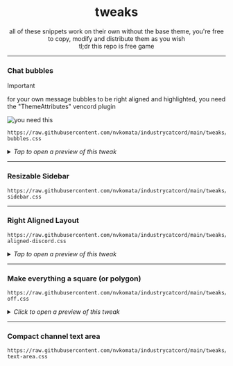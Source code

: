 <div align="center">

# tweaks

all of these snippets work on their own without the base theme, you're free to copy, modify and distribute them as you wish  
tl;dr this repo is free game

</div>

---

### Chat bubbles

> [!IMPORTANT]  
> for your own message bubbles to be right aligned and highlighted, you need the "ThemeAttributes" vencord plugin
>
> ![you need this](https://github.com/user-attachments/assets/6f2b2867-531d-4ff4-ae34-f1bb7b30c86f)

```
https://raw.githubusercontent.com/nvkomata/industrycatcord/main/tweaks/chat-bubbles.css
```

<details>
<summary><i>Tap to open a preview of this tweak</i></summary>

![chat bubbles preview](https://github.com/user-attachments/assets/1bdf1b24-55ab-482e-b2d2-f48d3318ce39)

</details>

---

### Resizable Sidebar

```
https://raw.githubusercontent.com/nvkomata/industrycatcord/main/tweaks/resizable-sidebar.css
```

---

### Right Aligned Layout
```
https://raw.githubusercontent.com/nvkomata/industrycatcord/main/tweaks/right-aligned-discord.css
```

<details>
<summary><i>Tap to open a preview of this tweak</i></summary>

![right aligned layout preview](https://github.com/user-attachments/assets/7be38aab-6826-47a7-9941-e922468057d3)

</details>

---

### Make everything a square (or polygon)

```
https://raw.githubusercontent.com/nvkomata/industrycatcord/main/tweaks/square-off.css
```

<details>
<summary><i>Click to open a preview of this tweak</i></summary>

![square off preview](https://github.com/user-attachments/assets/6632aff4-154c-4b46-8f36-7c03ac891c14)

</details>

---

### Compact channel text area

```
https://raw.githubusercontent.com/nvkomata/industrycatcord/main/tweaks/compact-text-area.css
```
